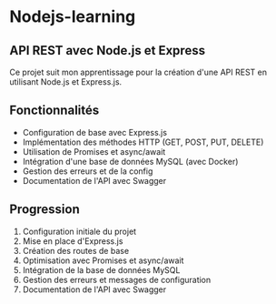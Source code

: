 # Nodejs-learning
## API REST avec Node.js et Express

Ce projet suit mon apprentissage pour la création d'une API REST en utilisant Node.js et Express.js.

## Fonctionnalités

- Configuration de base avec Express.js
- Implémentation des méthodes HTTP (GET, POST, PUT, DELETE)
- Utilisation de Promises et async/await
- Intégration d'une base de données MySQL (avec Docker)
- Gestion des erreurs et de la config
- Documentation de l'API avec Swagger

## Progression

1. Configuration initiale du projet
2. Mise en place d'Express.js
3. Création des routes de base
4. Optimisation avec Promises et async/await
5. Intégration de la base de données MySQL
6. Gestion des erreurs et messages de configuration
7. Documentation de l'API avec Swagger

